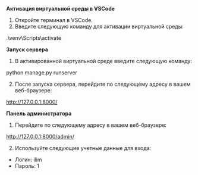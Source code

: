 **Активация виртуальной среды в VSCode**

1. Откройте терминал в VSCode.
2. Введите следующую команду для активации виртуальной среды:

.\venv\Scripts\activate

**Запуск сервера**

1. В активированной виртуальной среде введите следующую команду:
    
 python manage.py runserver

2. После запуска сервера, перейдите по следующему адресу в вашем веб-браузере:

 http://127.0.0.1:8000/ 

**Панель администратора**

1. Перейдите по следующему адресу в вашем веб-браузере:

http://127.0.0.1:8000/admin/

2. Используйте следующие учетные данные для входа:
- Логин: ilim
- Пароль: 1